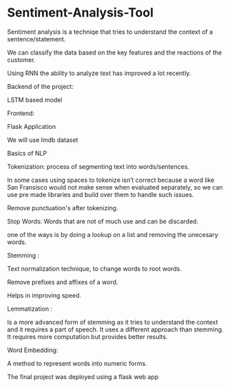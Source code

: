 # Sentiment-Analysis-Tool

Sentiment analysis is a techniqe that tries to understand the context of a sentence/statement.

We can classify the data based on the key features and the reactions of the customer.

Using RNN the ability to analyze text has improved a lot recently.

Backend of the project:

LSTM based model

Frontend:

Flask Application

We will use Imdb dataset

Basics of NLP

Tokenization: process of segmenting text into words/sentences.

In some cases using spaces to tokenize isn’t correct because a word like San Fransisco would not make sense when evaluated separately, so we can use pre made libraries and build over them to handle such issues.


Remove punctuation's after tokenizing.

Stop Words: Words that are not of much use and can be discarded.

one of the ways is by doing a lookup on a list and removing the unecesary words.

Stemming : 

Text normalization technique, to change words to root words.

Remove prefixes and affixes of a word.

Helps in improving speed.

Lemmatization :

Is a more advanced form of stemming as it tries to understand the context and it requires a part of speech. It uses a different approach than stemming. It requires more computation but provides better results.

Word Embedding: 

A method to represent words into numeric forms.

The final project was deployed using a flask web app

